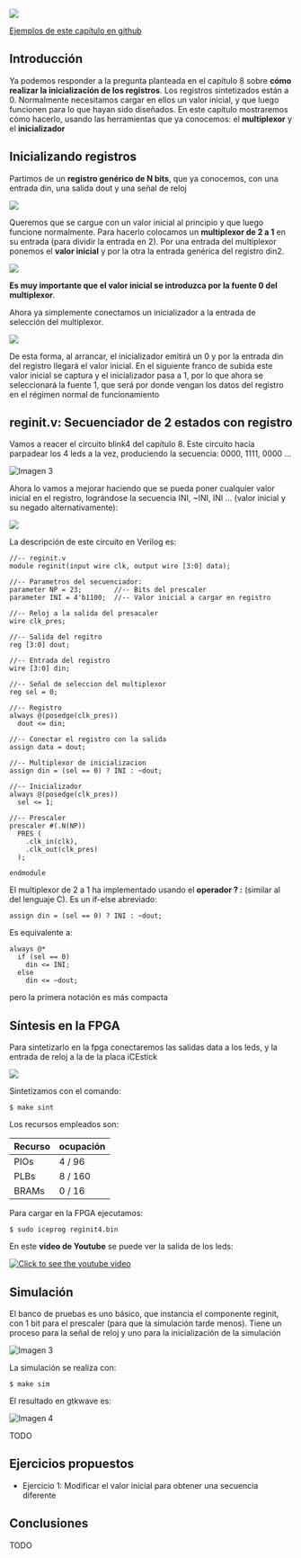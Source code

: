 ![](https://github.com/Obijuan/open-fpga-verilog-tutorial/raw/master/tutorial/T13-reg-init/images/reginit-1.png)

[Ejemplos de este capítulo en github](https://github.com/Obijuan/open-fpga-verilog-tutorial/tree/master/tutorial/T13-reg-init)

## Introducción
Ya podemos responder a la pregunta planteada en el capítulo 8 sobre **cómo realizar la inicialización de los registros**. Los registros sintetizados están a 0. Normalmente necesitamos cargar en ellos un valor inicial, y que luego funcionen para lo que hayan sido diseñados. En este capítulo mostraremos cómo hacerlo, usando las herramientas que ya conocemos: el **multiplexor** y el **inicializador**

## Inicializando registros

Partimos de un **registro genérico de N bits**, que ya conocemos, con una entrada din, una salida dout y una señal de reloj

![](https://github.com/Obijuan/open-fpga-verilog-tutorial/raw/master/tutorial/T13-reg-init/images/reginit-2.png)

Queremos que se cargue con un valor inicial al principio y que luego funcione normalmente. Para hacerlo colocamos un **multiplexor de 2 a 1** en su entrada (para dividir la entrada en 2). Por una entrada del multiplexor ponemos el **valor inicial** y por la otra la entrada genérica del registro din2.

![](https://github.com/Obijuan/open-fpga-verilog-tutorial/raw/master/tutorial/T13-reg-init/images/reginit-3.png)

**Es muy importante que el valor inicial se introduzca por la fuente 0 del multiplexor**.

Ahora ya simplemente conectamos un inicializador a la entrada de selección del multiplexor.

![](https://github.com/Obijuan/open-fpga-verilog-tutorial/raw/master/tutorial/T13-reg-init/images/reginit-4.png)

 De esta forma, al arrancar, el inicializador emitirá un 0 y por la entrada din del registro llegará el valor inicial. En el siguiente franco de subida este valor inicial se captura y el inicializador pasa a 1, por lo que ahora se seleccionará la fuente 1, que será por donde vengan los datos del registro en el régimen normal de funcionamiento

## reginit.v: Secuenciador de 2 estados con registro

Vamos a reacer el circuito blink4 del capítulo 8. Este circuito hacía parpadear los 4 leds a la vez, produciendo la secuencia: 0000, 1111, 0000 ...

![Imagen 3](https://github.com/Obijuan/open-fpga-verilog-tutorial/raw/master/tutorial/T08-register/images/blink4-3.png)

Ahora lo vamos a mejorar haciendo que se pueda poner cualquier valor inicial en el registro, lográndose la secuencia INI, ~INI, INI ... (valor inicial y su negado alternativamente):

![](https://github.com/Obijuan/open-fpga-verilog-tutorial/raw/master/tutorial/T13-reg-init/images/reginit-5.png)

La descripción de este circuito en Verilog es:

    //-- reginit.v
    module reginit(input wire clk, output wire [3:0] data);
    
    //-- Parametros del secuenciador:
    parameter NP = 23;        //-- Bits del prescaler
    parameter INI = 4'b1100;  //-- Valor inicial a cargar en registro
    
    //-- Reloj a la salida del presacaler
    wire clk_pres;
    
    //-- Salida del regitro
    reg [3:0] dout;
    
    //-- Entrada del registro
    wire [3:0] din;
    
    //-- Señal de seleccion del multiplexor
    reg sel = 0;
    
    //-- Registro
    always @(posedge(clk_pres))
      dout <= din;
    
    //-- Conectar el registro con la salida
    assign data = dout;
    
    //-- Multiplexor de inicializacion
    assign din = (sel == 0) ? INI : ~dout;
    
    //-- Inicializador
    always @(posedge(clk_pres))
      sel <= 1;
    
    //-- Prescaler
    prescaler #(.N(NP))
      PRES (
        .clk_in(clk),
        .clk_out(clk_pres)
      );
    
    endmodule

El multiplexor de 2 a 1 ha implementado usando el **operador ? :** (similar al del lenguaje C). Es un if-else abreviado:

    assign din = (sel == 0) ? INI : ~dout;

Es equivalente a:

    always @*
      if (sel == 0)
        din <= INI;
      else
        din <= ~dout;
    
pero la primera notación es más compacta

## Síntesis en la FPGA

Para sintetizarlo en la fpga conectaremos las salidas data a los leds, y la entrada de reloj a la de la placa iCEstick

![](https://github.com/Obijuan/open-fpga-verilog-tutorial/raw/master/tutorial/T13-reg-init/images/reginit-1.png)

Sintetizamos con el comando:

    $ make sint

Los recursos empleados son:

| Recurso  | ocupación
|----------|-----------
|PIOs      | 4 / 96
|PLBs      | 8 / 160
|BRAMs     | 0 / 16

Para cargar en la FPGA ejecutamos:

    $ sudo iceprog reginit4.bin

En este **vídeo de Youtube** se puede ver la salida de los leds:

[![Click to see the youtube video](http://img.youtube.com/vi/dYikGANv1t4/0.jpg)](https://www.youtube.com/watch?v=dYikGANv1t4)

## Simulación
El banco de pruebas es uno básico, que instancia el componente reginit, con 1 bit para el prescaler (para que la simulación tarde menos). Tiene un proceso para la señal de reloj y uno para la inicialización de la simulación

![Imagen 3]()

La simulación se realiza con:

    $ make sim

El resultado en gtkwave es:

![Imagen 4]()

TODO

## Ejercicios propuestos
* Ejercicio 1: Modificar el valor inicial para obtener una secuencia diferente

## Conclusiones
TODO


